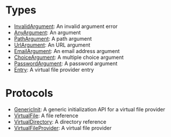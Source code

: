 # Types

  - [InvalidArgument](./InvalidArgument):
    An invalid argument error
  - [AnyArgument](./AnyArgument):
    An argument
  - [PathArgument](./PathArgument):
    A path argument
  - [UrlArgument](./UrlArgument):
    An URL argument
  - [EmailArgument](./EmailArgument):
    An email address argument
  - [ChoiceArgument](./ChoiceArgument):
    A multiple choice argument
  - [PasswordArgument](./PasswordArgument):
    A password argument
  - [Entry](./Entry):
    A virtual file provider entry

# Protocols

  - [GenericInit](./GenericInit):
    A generic initialization API for a virtual file provider
  - [VirtualFile](./VirtualFile):
    A file reference
  - [VirtualDirectory](./VirtualDirectory):
    A directory reference
  - [VirtualFileProvider](./VirtualFileProvider):
    A virtual file provider

